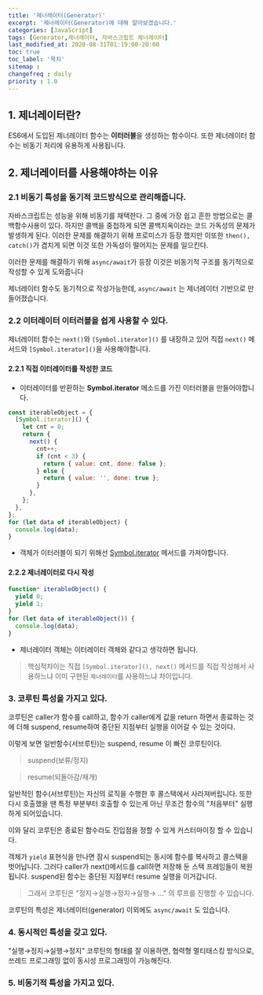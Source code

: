 ```yaml
---
title: '제너레이터(Generator)'
excerpt: '제너레이터(Generator)에 대해 알아보겠습니다.'
categories: [JavaScript]
tags: [Generator,제너레이터, 자바스크립트 제너레이터]
last_modified_at: 2020-08-31T01:19:00-20:00
toc: true
toc_label: '목차'
sitemap :
changefreq : daily
priority : 1.0
---
```


## 1. 제너레이터란?

ES6에서 도입된 제너레이터 함수는 **이터러블**을 생성하는 함수이다. 또한 제너레이터 함수는 비동기 처리에 유용하게 사용됩니다.

## 2. 제너레이터를 사용해야하는 이유

### 2.1 비동기 특성을 동기적 코드방식으로 관리해줍니다.

자바스크립트는 성능을 위해 비동기를 채택한다. 그 중에 가장 쉽고 흔한 방법으로는 콜백함수사용이 있다. 하지만 콜백을 중첩하게 되면 콜백지옥이라는 코드 가독성의 문제가 발생하게 된다. 이러한 문제를 해결하기 위해 프로미스가 등장 했지만 이또한 `then(), catch()`가 겹치게 되면 이것 또한 가독성이 떨어지는 문제를 일으킨다.

이러한 문제를 해결하기 위해 `async/await`가 등장 이것은 비동기적 구조를 동기적으로 작성할 수 있게 도와줍니다

제너레이터 함수도 동기적으로 작성가능한데, `async/await` 는 제너레이터 기반으로 만들어졌습니다.

### 2.2 이터레이터 이터러블을 쉽게 사용할 수 있다.

제너레이터 함수는 `next()`와 `[Symbol.iterator]()` 를 내장하고 있어 직접 `next()` 메서드와 `[Symbol.iterator]()`을 사용해야합니다.

#### 2.2.1 직접 이터레이터를 작성한 코드

- 이터레이터를 반환하는 **Symbol.iterator** 메소드를 가진 이터러블을 만들어야합니다.

```jsx
const iterableObject = {
  [Symbol.iterator]() {
    let cnt = 0;
    return {
      next() {
        cnt++;
        if (cnt < 3) {
          return { value: cnt, done: false };
        } else {
          return { value: '', done: true };
        }
      },
    };
  },
};
for (let data of iterableObject) {
  console.log(data);
}
```

- 객체가 이터러블이 되기 위해선 [Symbol.iterator]() 메서드를 가져야합니다.

#### 2.2.2 제너레이터로 다시 작성

```jsx
function* iterableObject() {
  yield 0;
  yield 1;
}
for (let data of iterableObject()) {
  console.log(data);
}
```

- 제너레이터 객체는 이터레이터 객체와 같다고 생각하면 됩니다.

> 핵심적차이는 직접 `[Symbol.iterator](), next()` 메서드를 직접 작성해서 사용하느냐 이미 구현된 `제너레이터`를 사용하느냐 차이입니다.

### 3. 코루틴 특성을 가지고 있다.

코루틴은 caller가 함수를 call하고, 함수가 caller에게 값을 return 하면서 종료하는 것에 더해 suspend, resume하여 중단된 지점부터 실행을 이어갈 수 있는 것이다.

이렇게 보면 일반함수(서브루틴)는 suspend, resume 이 빠진 코루틴이다.

> suspend(보류/정지)

> resume(되돌아감/재개)

일반적인 함수(서브루틴)는 자신의 로직을 수행한 후 콜스택에서 사라져버립니다. 또한 다시 호출했을 땐 특정 부분부터 호출할 수 있는게 아닌 무조건 함수의 "처음부터" 실행하게 되어있습니다.

이와 달리 코루틴은 종료된 함수라도 진입점을 정할 수 있게 커스터마이징 할 수 있습니다.

객체가 `yield` 표현식을 만나면 잠시 suspend되는 동시에 함수를 복사하고 콜스택을 벗어납니다. 그러다 caller가 next()메서드를 call하면 저장해 둔 스택 프레임들이 복원됩니다. suspend된 함수는 중단된 지점부터 resume 실행을 이거갑니다.

> 그래서 코루틴은 "정지→실행→정지→실행→ ..." 의 루프를 진행할 수 있습니다.

코루틴의 특성은 제너레이터(generator) 이외에도 `async/await` 도 있습니다.

### 4. 동시적인 특성을 갖고 있다.

"실행→정지→실행→정지" 코루틴의 형태를 잘 이용하면, 협력형 멀티태스킹 방식으로, 쓰레드 프로그래밍 없이 동시성 프로그래밍이 가능해진다.

### 5. 비동기적 특성을 가지고 있다.

